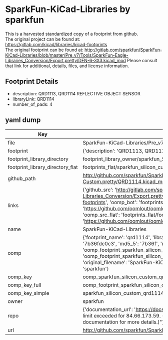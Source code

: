 # SparkFun-KiCad-Libraries by sparkfun  
This is a harvested standardized copy of a footprint from github.  
The original project can be found at:  
https://gitlab.com/kicad/libraries/kicad-footprints  
The original footprint can be found at:
http://gitlab.com/sparkfun/SparkFun-KiCad-Libraries/blob/master/Pre_v7/Tools/SparkFun-Eagle-Libraries_Conversion/Export.pretty/DFN-6-3X3.kicad_mod
Please consult that link for additional, details, files, and license information.  
## Footprint Details
* description: QRD1113, QRD1114 REFLECTIVE OBJECT SENSOR  
* libraryLink: QRD1114  
* number_of_pads: 4  
## yaml dump  
| Key | Value |  
| --- | --- |  
| file | SparkFun-KiCad-Libraries/Pre_v7/Footprints/Silicon-Custom.pretty/QRD1114.kicad_mod |  
| footprint | {'description': 'QRD1113, QRD1114 REFLECTIVE OBJECT SENSOR', 'libraryLink': 'QRD1114', 'number_of_pads': 4} |  
| footprint_library_directory | footprint_library_owner/sparkfun_SparkFun-KiCad-Libraries |  
| footprint_library_directory_flat | footprints_flat/sparkfun_silicon_custom_qrd1114/working |  
| github_path | http://github.com/sparkfun/SparkFun-KiCad-Libraries/blob/master/Pre_v7/Footprints/Silicon-Custom.pretty/QRD1114.kicad_mod |  
| links | {'github_src': 'http://gitlab.com/sparkfun/SparkFun-KiCad-Libraries/blob/master/Pre_v7/Tools/SparkFun-Eagle-Libraries_Conversion/Export.pretty/DFN-6-3X3.kicad_mod', 'github_src_repo': 'https://gitlab.com/kicad/libraries/kicad-footprints', 'oomp_bot': 'footprints/sparkfun_silicon_custom_qrd1114/working', 'oomp_bot_github': 'https://github.com/oomlout/oomlout_oomp_footprint_bot/tree/main/footprints/sparkfun_silicon_custom_qrd1114/working', 'oomp_src_flat': 'footprints_flat/footprints_flat/sparkfun_silicon_custom_qrd1114/working', 'oomp_src_flat_github': 'https://github.com/oomlout/oomlout_oomp_footprint_src/tree/main/footprints_flat/sparkfun_silicon_custom_qrd1114/working'} |  
| name | SparkFun-KiCad-Libraries |  
| oomp | {'footprint_name': 'qrd1114', 'library_name': 'silicon_custom', 'md5': '7b36fdc0c36846c98435e287e99586b5', 'md5_10': '7b36fdc0c3', 'md5_5': '7b36f', 'md5_6': '7b36fd', 'oomp_key': 'oomp_sparkfun_silicon_custom_qrd1114', 'oomp_key_extra': 'oomp_footprint_sparkfun_silicon_custom_qrd1114', 'oomp_key_full': 'oomp_footprint_sparkfun_silicon_custom_qrd1114_7b36fd', 'oomp_key_simple': 'sparkfun_silicon_custom_qrd1114', 'original_filename': 'SparkFun-KiCad-Libraries/Pre_v7/Footprints/Silicon-Custom.pretty/QRD1114.kicad_mod', 'owner_name': 'sparkfun'} |  
| oomp_key | oomp_sparkfun_silicon_custom_qrd1114 |  
| oomp_key_full | oomp_footprint_sparkfun_silicon_custom_qrd1114 |  
| oomp_key_simple | sparkfun_silicon_custom_qrd1114 |  
| owner | sparkfun |  
| repo | {'documentation_url': 'https://docs.github.com/rest/overview/resources-in-the-rest-api#rate-limiting', 'message': "API rate limit exceeded for 84.66.173.59. (But here's the good news: Authenticated requests get a higher rate limit. Check out the documentation for more details.)"} |  
| url | http://github.com/sparkfun/SparkFun-KiCad-Libraries |  


